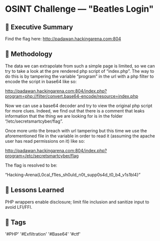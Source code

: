 # OSINT Challenge — "Beatles Login"

## 🧭 Executive Summary
Find the flag here: http://padawan.hackingarena.com:804

## 🧰 Methodology
The data we can extrapolate from such a simple page is limited, so we can try to take a look at the pre rendered php script of “index.php”. The way to do this is by tampering the variable “program” in the url with a php filter to encode the script in base64 like so: 

http://padawan.hackingarena.com:804/index.php?program=php://filter/convert.base64-encode/resource=index.php

Now we can use a base64 decoder and try to view the original php script for more clues. Indeed, we find out that there is a comment that leaks information that the thing we are looking for is in the folder “/etc/secretsmartcyber/flag”. 

Once more unto the breach with url tampering but this time we use the aforementioned file in the variable in order to read it (assuming the apache user has read permissions on it) like so:

http://padawan.hackingarena.com:804/index.php?program=/etc/secretsmartcyber/flag

The flag is resolved to be: 

“Hacking-Arena{L0cal_f1les_sh0uld_n0t_supp0s4d_t0_b4_v1s1bl4}”

## 🧩 Lessons Learned
PHP wrappers enable disclosure; limit file inclusion and sanitize input to avoid LFI/FFI.

## 🧠 Tags
'#PHP' '#Exfiltration' '#Base64' '#ctf'

